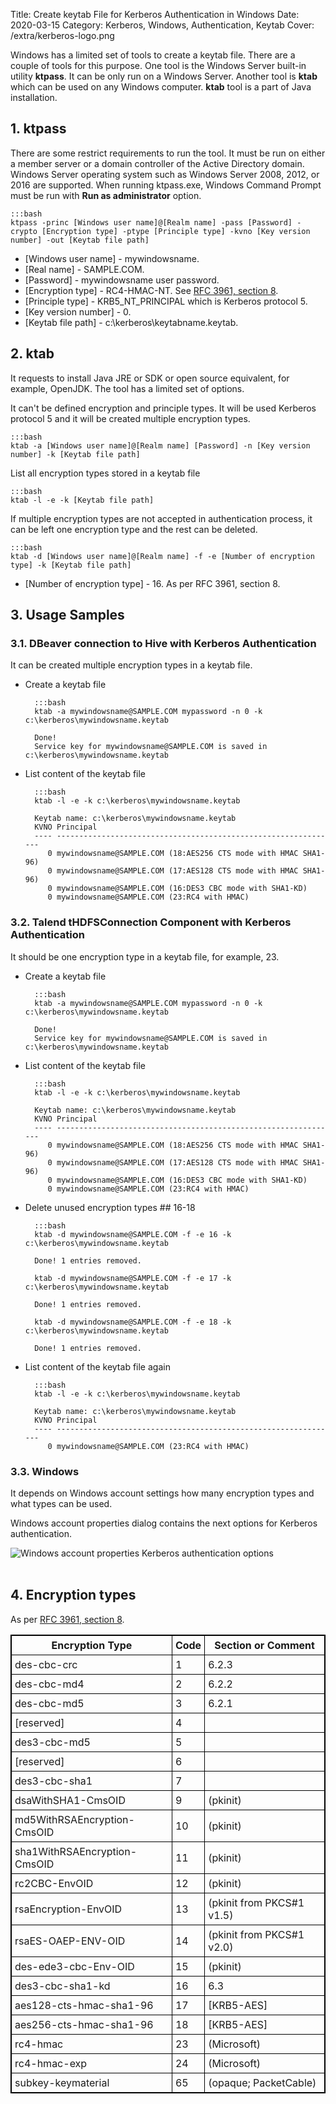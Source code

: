 Title: Create keytab File for Kerberos Authentication in Windows
Date: 2020-03-15
Category: Kerberos, Windows, Authentication, Keytab
Cover: /extra/kerberos-logo.png

Windows has a limited set of tools to create a keytab file. There are a couple of tools for this purpose. One tool is the Windows Server built-in utility **ktpass**. It can be only run on a Windows Server. Another tool is **ktab** which can be used on any Windows computer. **ktab** tool is a part of Java installation.

## 1. ktpass

There are some restrict requirements to run the tool. It must be run on either a member server or a domain controller of the Active Directory domain. Windows Server operating system such as Windows Server 2008, 2012, or 2016 are supported. When running ktpass.exe, Windows Command Prompt must be run with **Run as administrator** option.

    :::bash
    ktpass -princ [Windows user name]@[Realm name] -pass [Password] -crypto [Encryption type] -ptype [Principle type] -kvno [Key version number] -out [Keytab file path]

* [Windows user name] - mywindowsname.
* [Real name] - SAMPLE.COM.
* [Password] - mywindowsname user password.
* [Encryption type] - RC4-HMAC-NT. See [RFC 3961, section 8](https://tools.ietf.org/html/rfc3961#section-8).
* [Principle type] - KRB5\_NT_PRINCIPAL which is Kerberos protocol 5.
* [Key version number] - 0.
* [Keytab file path] - c:\kerberos\keytabname.keytab.

## 2. ktab

It requests to install Java JRE or SDK or open source equivalent, for example, OpenJDK. The tool has a limited set of options.

It can't be defined encryption and principle types. It will be used Kerberos protocol 5 and it will be created multiple encryption types.

    :::bash
    ktab -a [Windows user name]@[Realm name] [Password] -n [Key version number] -k [Keytab file path]

List all encryption types stored in a keytab file

    :::bash
    ktab -l -e -k [Keytab file path]

If multiple encryption types are not accepted in authentication process, it can be left one encryption type and the rest can be deleted. 

    :::bash
    ktab -d [Windows user name]@[Realm name] -f -e [Number of encryption type] -k [Keytab file path]

* [Number of encryption type] - 16. As per RFC 3961, section 8.

## 3. Usage Samples

### 3.1. DBeaver connection to Hive with Kerberos Authentication

It can be created multiple encryption types in a keytab file.

* Create a keytab file

        :::bash
        ktab -a mywindowsname@SAMPLE.COM mypassword -n 0 -k c:\kerberos\mywindowsname.keytab
    
        Done!
        Service key for mywindowsname@SAMPLE.COM is saved in c:\kerberos\mywindowsname.keytab

* List content of the keytab file

        :::bash
        ktab -l -e -k c:\kerberos\mywindowsname.keytab
    
        Keytab name: c:\kerberos\mywindowsname.keytab
        KVNO Principal
        ---- ---------------------------------------------------------------
           0 mywindowsname@SAMPLE.COM (18:AES256 CTS mode with HMAC SHA1-96)
           0 mywindowsname@SAMPLE.COM (17:AES128 CTS mode with HMAC SHA1-96)
           0 mywindowsname@SAMPLE.COM (16:DES3 CBC mode with SHA1-KD)
           0 mywindowsname@SAMPLE.COM (23:RC4 with HMAC)

### 3.2. Talend tHDFSConnection Component with Kerberos Authentication

It should be one encryption type in a keytab file, for example, 23.

* Create a keytab file

        :::bash
        ktab -a mywindowsname@SAMPLE.COM mypassword -n 0 -k c:\kerberos\mywindowsname.keytab
        
        Done!
        Service key for mywindowsname@SAMPLE.COM is saved in c:\kerberos\mywindowsname.keytab

* List content of the keytab file

        :::bash
        ktab -l -e -k c:\kerberos\mywindowsname.keytab
        
        Keytab name: c:\kerberos\mywindowsname.keytab
        KVNO Principal
        ---- ---------------------------------------------------------------
           0 mywindowsname@SAMPLE.COM (18:AES256 CTS mode with HMAC SHA1-96)
           0 mywindowsname@SAMPLE.COM (17:AES128 CTS mode with HMAC SHA1-96)
           0 mywindowsname@SAMPLE.COM (16:DES3 CBC mode with SHA1-KD)
           0 mywindowsname@SAMPLE.COM (23:RC4 with HMAC)

* Delete unused encryption types ## 16-18

        :::bash
        ktab -d mywindowsname@SAMPLE.COM -f -e 16 -k c:\kerberos\mywindowsname.keytab

        Done! 1 entries removed.

        ktab -d mywindowsname@SAMPLE.COM -f -e 17 -k c:\kerberos\mywindowsname.keytab

        Done! 1 entries removed.

        ktab -d mywindowsname@SAMPLE.COM -f -e 18 -k c:\kerberos\mywindowsname.keytab

        Done! 1 entries removed.

* List content of the keytab file again

        :::bash
        ktab -l -e -k c:\kerberos\mywindowsname.keytab
        
        Keytab name: c:\kerberos\mywindowsname.keytab
        KVNO Principal
        ---- ---------------------------------------------------------------
           0 mywindowsname@SAMPLE.COM (23:RC4 with HMAC)

### 3.3. Windows

It depends on Windows account settings how many encryption types and what types can be used.

Windows account properties dialog contains the next options for Kerberos authentication.

  ![Windows account properties Kerberos authentication options]({static}/images/create_keytab-file-for-kerberos-authentication-in-windows/windows-account-properties-kerberos-authentication-options.png)</br></br>

## 4. Encryption types

As per [RFC 3961, section 8](https://tools.ietf.org/html/rfc3961#section-8).

<table style="border-collapse: collapse; border: 1px solid black;">
<tr style="border: 1px solid black;"><th style="padding:5px;border: 1px solid black;">Encryption Type</th><th style="padding:5px;border: 1px solid black;">Code</th><th style="padding:5px;border: 1px solid black;">Section or Comment</th></tr>
<tr style="border: 1px solid black;"><td style="padding:5px;border: 1px solid black;">des-cbc-crc</td><td style="padding:5px;border: 1px solid black;">1</td><td style="padding:5px;border: 1px solid black;">6.2.3</td></tr>
<tr style="border: 1px solid black;"><td style="padding:5px;border: 1px solid black;">des-cbc-md4</td><td style="padding:5px;border: 1px solid black;">2</td><td style="padding:5px;border: 1px solid black;">6.2.2</td></tr>
<tr style="border: 1px solid black;"><td style="padding:5px;border: 1px solid black;">des-cbc-md5</td><td style="padding:5px;border: 1px solid black;">3</td><td style="padding:5px;border: 1px solid black;">6.2.1</td></tr>
<tr style="border: 1px solid black;"><td style="padding:5px;border: 1px solid black;">[reserved]</td><td style="padding:5px;border: 1px solid black;">4</td><td style="padding:5px;border: 1px solid black;"></td></tr>
<tr style="border: 1px solid black;"><td style="padding:5px;border: 1px solid black;">des3-cbc-md5</td><td style="padding:5px;border: 1px solid black;">5</td><td style="padding:5px;border: 1px solid black;"></td></tr>
<tr style="border: 1px solid black;"><td style="padding:5px;border: 1px solid black;">[reserved]</td><td style="padding:5px;border: 1px solid black;">6</td><td style="padding:5px;border: 1px solid black;"></td></tr>
<tr style="border: 1px solid black;"><td style="padding:5px;border: 1px solid black;">des3-cbc-sha1</td><td style="padding:5px;border: 1px solid black;">7</td><td style="padding:5px;border: 1px solid black;"></td></tr>
<tr style="border: 1px solid black;"><td style="padding:5px;border: 1px solid black;">dsaWithSHA1-CmsOID</td><td style="padding:5px;border: 1px solid black;">9</td><td style="padding:5px;border: 1px solid black;">(pkinit)</td></tr>
<tr style="border: 1px solid black;"><td style="padding:5px;border: 1px solid black;">md5WithRSAEncryption-CmsOID</td><td style="padding:5px;border: 1px solid black;">10</td><td style="padding:5px;border: 1px solid black;">(pkinit)</td></tr>
<tr style="border: 1px solid black;"><td style="padding:5px;border: 1px solid black;">sha1WithRSAEncryption-CmsOID </td><td style="padding:5px;border: 1px solid black;">11</td><td style="padding:5px;border: 1px solid black;">(pkinit)</td></tr>
<tr style="border: 1px solid black;"><td style="padding:5px;border: 1px solid black;">rc2CBC-EnvOID</td><td style="padding:5px;border: 1px solid black;">12</td><td style="padding:5px;border: 1px solid black;">(pkinit)</td></tr>
<tr style="border: 1px solid black;"><td style="padding:5px;border: 1px solid black;">rsaEncryption-EnvOID</td><td style="padding:5px;border: 1px solid black;">13</td><td style="padding:5px;border: 1px solid black;">(pkinit from PKCS#1 v1.5)</td></tr>
<tr style="border: 1px solid black;"><td style="padding:5px;border: 1px solid black;">rsaES-OAEP-ENV-OID</td><td style="padding:5px;border: 1px solid black;">14</td><td style="padding:5px;border: 1px solid black;">(pkinit from PKCS#1 v2.0)</td></tr>
<tr style="border: 1px solid black;"><td style="padding:5px;border: 1px solid black;">des-ede3-cbc-Env-OID</td><td style="padding:5px;border: 1px solid black;">15</td><td style="padding:5px;border: 1px solid black;">(pkinit)</td></tr>
<tr style="border: 1px solid black;"><td style="padding:5px;border: 1px solid black;">des3-cbc-sha1-kd</td><td style="padding:5px;border: 1px solid black;">16</td><td style="padding:5px;border: 1px solid black;">6.3</td></tr>
<tr style="border: 1px solid black;"><td style="padding:5px;border: 1px solid black;">aes128-cts-hmac-sha1-96</td><td style="padding:5px;border: 1px solid black;">17</td><td style="padding:5px;border: 1px solid black;">[KRB5-AES]</td></tr>
<tr style="border: 1px solid black;"><td style="padding:5px;border: 1px solid black;">aes256-cts-hmac-sha1-96</td><td style="padding:5px;border: 1px solid black;">18</td><td style="padding:5px;border: 1px solid black;">[KRB5-AES]</td></tr>
<tr style="border: 1px solid black;"><td style="padding:5px;border: 1px solid black;">rc4-hmac</td><td style="padding:5px;border: 1px solid black;">23</td><td style="padding:5px;border: 1px solid black;">(Microsoft)</td></tr>
<tr style="border: 1px solid black;"><td style="padding:5px;border: 1px solid black;">rc4-hmac-exp</td><td style="padding:5px;border: 1px solid black;">24</td><td style="padding:5px;border: 1px solid black;">(Microsoft)</td></tr>
<tr style="border: 1px solid black;"><td style="padding:5px;border: 1px solid black;">subkey-keymaterial</td><td style="padding:5px;border: 1px solid black;">65</td><td style="padding:5px;border: 1px solid black;">(opaque; PacketCable)</td></tr>
</table><br>
